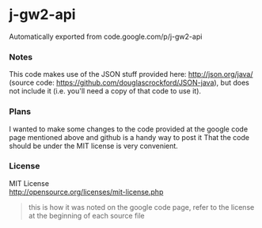 # j-gw2-api
Automatically exported from code.google.com/p/j-gw2-api

### Notes

This code makes use of the JSON stuff provided here: http://json.org/java/ (source code: https://github.com/douglascrockford/JSON-java), but does not include it (i.e. you'll need a copy of that code to use it).

### Plans
I wanted to make some changes to the code provided at the google code page mentioned above and github
is a handy way to post it That the code should be under the MIT license is very convenient.

### License

MIT License  
http://opensource.org/licenses/mit-license.php
> this is how it was noted on the google code page, refer to the license at the beginning of each source file
